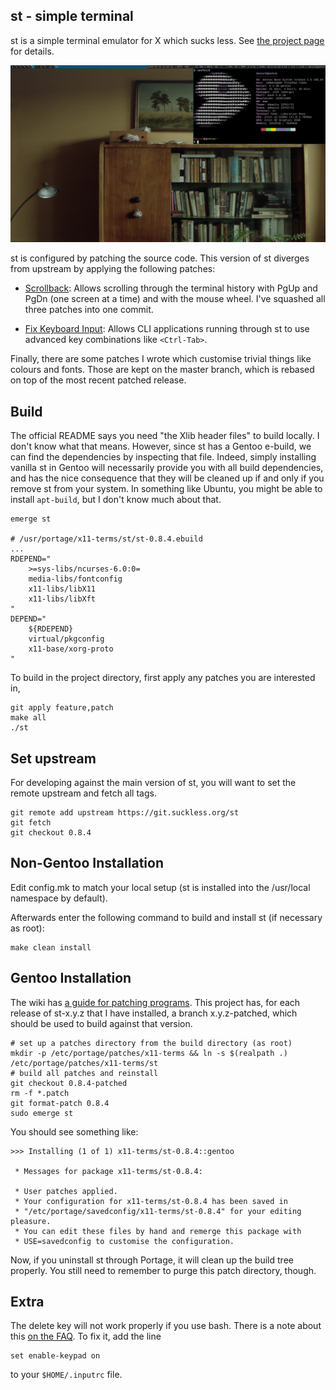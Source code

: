 ## st - simple terminal

st is a simple terminal emulator for X which sucks less.
See [the project page](https://st.suckless.org/) for details.

![st screenshot](/scrot.png)

st is configured by patching the source code.
This version of st diverges from upstream by applying the following patches:

* [Scrollback](https://st.suckless.org/patches/scrollback/):
  Allows scrolling through the terminal history with PgUp and PgDn
  (one screen at a time) and with the mouse wheel. I've squashed all three
  patches into one commit.

* [Fix Keyboard Input](https://st.suckless.org/patches/fix_keyboard_input/):
  Allows CLI applications running through st to use advanced key combinations
  like `<Ctrl-Tab>`. 

Finally, there are some patches I wrote which customise trivial things like
colours and fonts. Those are kept on the master branch, which is rebased on top
of the most recent patched release.

## Build

The official README says you need "the Xlib header files" to build locally. I
don't know what that means. However, since st has a Gentoo e-build, we can
find the dependencies by inspecting that file. Indeed, simply installing
vanilla st in Gentoo will necessarily provide you with all build dependencies,
and has the nice consequence that they will be cleaned up if and only if you
remove st from your system. In something like Ubuntu, you might be able to
install `apt-build`, but I don't know much about that.

```
emerge st

# /usr/portage/x11-terms/st/st-0.8.4.ebuild
...
RDEPEND="
	>=sys-libs/ncurses-6.0:0=
	media-libs/fontconfig
	x11-libs/libX11
	x11-libs/libXft
"
DEPEND="
	${RDEPEND}
	virtual/pkgconfig
	x11-base/xorg-proto
"
```

To build in the project directory, first apply any patches you are interested in,

```
git apply feature,patch
make all
./st
```
## Set upstream

For developing against the main version of st, you will want to set the remote
upstream and fetch all tags.

```
git remote add upstream https://git.suckless.org/st
git fetch
git checkout 0.8.4
```

## Non-Gentoo Installation

Edit config.mk to match your local setup (st is installed into the /usr/local
namespace by default).

Afterwards enter the following command to build and install st (if necessary
as root):

```
make clean install
```

## Gentoo Installation

The wiki has [a guide for patching programs](https://wiki.Gentoo.org/wiki//etc/portage/patches#Using_a_git_directory_as_a_source_of_patches).
This project has, for each release of st-x.y.z that I have installed, a branch
x.y.z-patched, which should be used to build against that version.

```
# set up a patches directory from the build directory (as root)
mkdir -p /etc/portage/patches/x11-terms && ln -s $(realpath .) /etc/portage/patches/x11-terms/st
# build all patches and reinstall
git checkout 0.8.4-patched
rm -f *.patch
git format-patch 0.8.4
sudo emerge st
```

You should see something like:

```
>>> Installing (1 of 1) x11-terms/st-0.8.4::gentoo

 * Messages for package x11-terms/st-0.8.4:

 * User patches applied.
 * Your configuration for x11-terms/st-0.8.4 has been saved in
 * "/etc/portage/savedconfig/x11-terms/st-0.8.4" for your editing pleasure.
 * You can edit these files by hand and remerge this package with
 * USE=savedconfig to customise the configuration.
```

Now, if you uninstall st through Portage, it will clean up the build tree
properly. You still need to remember to purge this patch directory, though.

## Extra

The delete key will not work properly if you use bash. There is a note about
this [on the FAQ](https://git.suckless.org/st/file/FAQ.html). To fix it, add
the line

```
set enable-keypad on
```

to your `$HOME/.inputrc` file.
